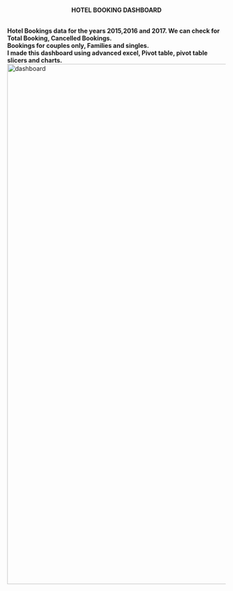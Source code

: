 <p align="center"><b>HOTEL BOOKING DASHBOARD</b></center></p><br>
<b> Hotel Bookings data for the years 2015,2016 and 2017.
We can check for Total Booking, Cancelled Bookings. <br> Bookings for couples only, Families and singles.</b><br>
<b>I made this dashboard using advanced excel, Pivot table, pivot table slicers and charts.</b><br>

<img width="1200" alt="dashboard" src="https://github.com/akshaysd07/Hotel_Bookings/assets/80628284/f128a1ae-9b04-48d2-9800-ad0014b3b374">
